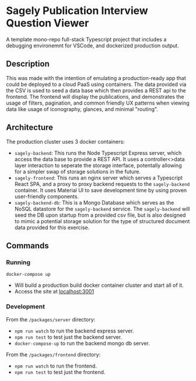 # Sagely Publication Interview Question Viewer

A template mono-repo full-stack Typescript project that includes a debugging environemnt for VSCode, and dockerized production output.

## Description

This was made with the intention of emulating a production-ready app that could be deployed to a cloud PaaS using containers. The data provided via the CSV is used to seed
a data base which then provides a REST api to the frontend. The frontend will display the publications,
and demonstrates the usage of filters, pagination, and common friendly UX patterns when viewing data like usage of iconography,
glances, and minimal "routing".

## Architecture

The production cluster uses 3 docker containers:

* `sagely-backend`: This runs the Node Typescript Express server, which access the data base to provide a REST API. It uses a controller<>data layer interaction to seperate the storage interface, potentally allowing for a simpler swap of storage solutions in the future.
* `sagely-frontend`: This runs an nginx server which serves a Typescript React SPA, and a proxy to proxy backend requests to the `sagely-backend` container. It uses Material UI to save development time by using proven user-friendly components.
* `sagely-backend-db`: This is a Mongo Database which serves as the NoSQL datastore for the `sagely-backend` service. The `sagely-backend` will seed the DB upon startup from a provided csv file, but is also designed to mimic a potential storage solution for the type of structured document data provided for this exercise.

## Commands

### Running

`docker-compose up`

* Will build a production build docker container cluster and start all of it.
* Access the site at [localhost:3001](http://localhost:3001)

### Development

From the `/packages/server` directory:

* `npm run watch` to run the backend express server.
* `npm run test` to test just the backend server.
* `docker-compose-up` to run the backend mongo db server.

From the `/packages/frontend` directory:

* `npm run watch` to run the frontend.
* `npm run test` to test just the frontend.
